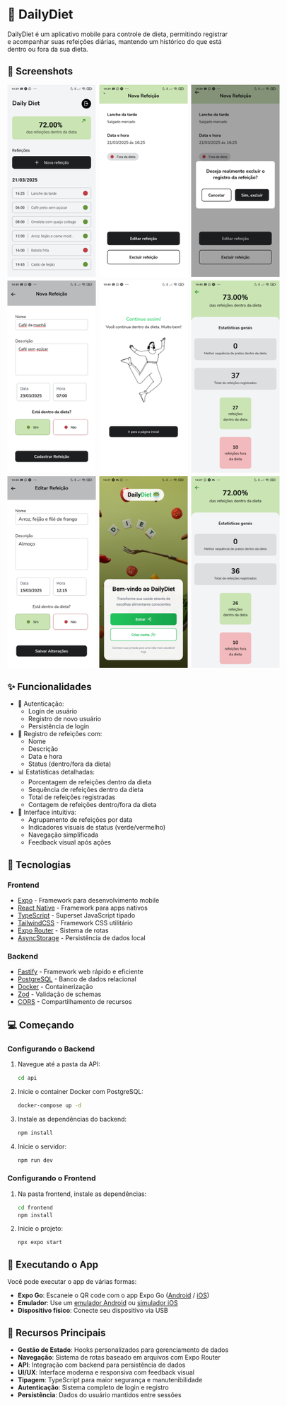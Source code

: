 # 🥗 DailyDiet

DailyDiet é um aplicativo mobile para controle de dieta, permitindo registrar e acompanhar suas refeições diárias, mantendo um histórico do que está dentro ou fora da sua dieta.

## 📱 Screenshots

<div align="center">
  <div style="display: flex; gap: 0.5rem;">
    <img alt="Login screen" src="./docs/Screenshot_2025-03-24-14-39-14-847_host.exp.exponent.jpg" width="200px" />
    <img alt="Register screen" src="./docs/Screenshot_2025-03-24-14-39-22-079_host.exp.exponent.jpg" width="200px" />
    <img alt="Home screen" src="./docs/Screenshot_2025-03-24-14-39-33-850_host.exp.exponent.jpg" width="200px" />
  </div>
  
  <div style="display: flex; gap: 0.5rem; margin-top: 0.5rem;">
    <img alt="New diet screen" src="./docs/Screenshot_2025-03-24-14-40-16-973_host.exp.exponent.jpg" width="200px" />
    <img alt="Edit diet screen" src="./docs/Screenshot_2025-03-24-14-40-20-426_host.exp.exponent.jpg" width="200px" />
    <img alt="Diet details" src="./docs/Screenshot_2025-03-24-14-40-25-524_host.exp.exponent.jpg" width="200px" />
  </div>

  <div style="display: flex; gap: 0.5rem; margin-top: 0.5rem;">
    <img alt="Statistics screen" src="./docs/Screenshot_2025-03-24-14-50-03-165_host.exp.exponent.jpg" width="200px" />
    <img alt="Success feedback" src="./docs/Screenshot_2025-03-24-14-27-42-163_host.exp.exponent.jpg" width="200px" />
    <img alt="Failure feedback" src="./docs/Screenshot_2025-03-24-14-27-56-466_host.exp.exponent.jpg" width="200px" />
  </div>
</div>

## ✨ Funcionalidades

- 👤 Autenticação:
  - Login de usuário
  - Registro de novo usuário
  - Persistência de login
- 📝 Registro de refeições com:
  - Nome
  - Descrição
  - Data e hora
  - Status (dentro/fora da dieta)
- 📊 Estatísticas detalhadas:
  - Porcentagem de refeições dentro da dieta
  - Sequência de refeições dentro da dieta
  - Total de refeições registradas
  - Contagem de refeições dentro/fora da dieta
- 📱 Interface intuitiva:
  - Agrupamento de refeições por data
  - Indicadores visuais de status (verde/vermelho)
  - Navegação simplificada
  - Feedback visual após ações

## 🚀 Tecnologias

### Frontend
- [Expo](https://expo.dev) - Framework para desenvolvimento mobile
- [React Native](https://reactnative.dev) - Framework para apps nativos
- [TypeScript](https://www.typescriptlang.org) - Superset JavaScript tipado
- [TailwindCSS](https://tailwindcss.com) - Framework CSS utilitário
- [Expo Router](https://docs.expo.dev/router/introduction) - Sistema de rotas
- [AsyncStorage](https://react-native-async-storage.github.io/async-storage/) - Persistência de dados local

### Backend
- [Fastify](https://www.fastify.io/) - Framework web rápido e eficiente
- [PostgreSQL](https://www.postgresql.org/) - Banco de dados relacional
- [Docker](https://www.docker.com/) - Containerização
- [Zod](https://zod.dev/) - Validação de schemas
- [CORS](https://developer.mozilla.org/pt-BR/docs/Web/HTTP/CORS) - Compartilhamento de recursos

## 💻 Começando

### Configurando o Backend

1. Navegue até a pasta da API:
   ```bash
   cd api
   ```

2. Inicie o container Docker com PostgreSQL:
   ```bash
   docker-compose up -d
   ```

3. Instale as dependências do backend:
   ```bash
   npm install
   ```

4. Inicie o servidor:
   ```bash
   npm run dev
   ```

### Configurando o Frontend

1. Na pasta frontend, instale as dependências:
   ```bash
   cd frontend
   npm install
   ```

2. Inicie o projeto:
   ```bash
   npx expo start
   ```

## 📱 Executando o App

Você pode executar o app de várias formas:

- **Expo Go**: Escaneie o QR code com o app Expo Go ([Android](https://play.google.com/store/apps/details?id=host.exp.exponent) / [iOS](https://apps.apple.com/app/expo-go/id982107779))
- **Emulador**: Use um [emulador Android](https://docs.expo.dev/workflow/android-studio-emulator) ou [simulador iOS](https://docs.expo.dev/workflow/ios-simulator)
- **Dispositivo físico**: Conecte seu dispositivo via USB

## 🎯 Recursos Principais

- **Gestão de Estado**: Hooks personalizados para gerenciamento de dados
- **Navegação**: Sistema de rotas baseado em arquivos com Expo Router
- **API**: Integração com backend para persistência de dados
- **UI/UX**: Interface moderna e responsiva com feedback visual
- **Tipagem**: TypeScript para maior segurança e manutenibilidade
- **Autenticação**: Sistema completo de login e registro
- **Persistência**: Dados do usuário mantidos entre sessões




